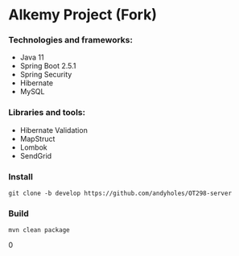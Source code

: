 # Alkemy Project (Fork)

 ### Technologies and frameworks:
 - Java 11
 - Spring Boot 2.5.1
 - Spring Security
 - Hibernate
 - MySQL

### Libraries and tools:
 - Hibernate Validation
 - MapStruct
 - Lombok
 - SendGrid

### Install
```
git clone -b develop https://github.com/andyholes/OT298-server
```

### Build
```
mvn clean package
```
0
